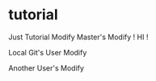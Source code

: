 # tutorial
Just Tutorial 
Modify
Master's Modify ! 
HI !

Local Git's User Modify 

Another User's Modify

